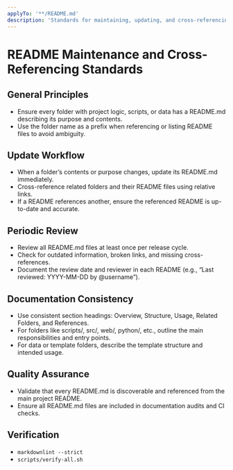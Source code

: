 ```yaml
---
applyTo: '**/README.md'
description: 'Standards for maintaining, updating, and cross-referencing README files in all project folders.'
---
```


# README Maintenance and Cross-Referencing Standards

## General Principles

- Ensure every folder with project logic, scripts, or data has a README.md describing its purpose and contents.
- Use the folder name as a prefix when referencing or listing README files to avoid ambiguity.

## Update Workflow

- When a folder’s contents or purpose changes, update its README.md immediately.
- Cross-reference related folders and their README files using relative links.
- If a README references another, ensure the referenced README is up-to-date and accurate.

## Periodic Review

- Review all README.md files at least once per release cycle.
- Check for outdated information, broken links, and missing cross-references.
- Document the review date and reviewer in each README (e.g., “Last reviewed: YYYY-MM-DD by @username”).

## Documentation Consistency

- Use consistent section headings: Overview, Structure, Usage, Related Folders, and References.
- For folders like scripts/, src/, web/, python/, etc., outline the main responsibilities and entry points.
- For data or template folders, describe the template structure and intended usage.

## Quality Assurance

- Validate that every README.md is discoverable and referenced from the main project README.
- Ensure all README.md files are included in documentation audits and CI checks.


## Verification

- `markdownlint --strict`
- `scripts/verify-all.sh`
